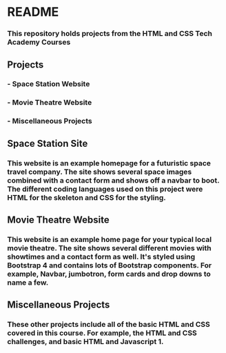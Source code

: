# README
### This repository holds projects from the HTML and CSS Tech Academy Courses

## Projects
### - Space Station Website

### - Movie Theatre Website
### - Miscellaneous Projects

## Space Station Site

### This website is an example homepage for a futuristic space travel company. The site shows several space images combined with a contact form and shows off a navbar to boot. The different coding languages used on this project were HTML for the skeleton and CSS for the styling. 

## Movie Theatre Website

### This website is an example home page for your typical local movie theatre. The site shows several different movies with showtimes and a contact form as well. It's styled using Bootstrap 4 and contains lots of Bootstrap components. For example, Navbar, jumbotron, form cards and drop downs to name a few.

## Miscellaneous Projects

### These other projects include all of the basic HTML and CSS covered in this course. For example, the HTML and CSS challenges, and basic HTML and Javascript 1.